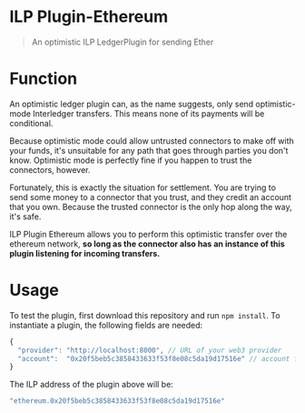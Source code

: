 # ILP Plugin-Ethereum

> An optimistic ILP LedgerPlugin for sending Ether

# Function

An optimistic ledger plugin can, as the name suggests, only send
optimistic-mode Interledger transfers. This means none of its payments will be
conditional.

Because optimistic mode could allow untrusted connectors to make off with your
funds, it's unsuitable for any path that goes through parties you don't know.
Optimistic mode is perfectly fine if you happen to trust the connectors, however.

Fortunately, this is exactly the situation for settlement. You are trying to send
some money to a connector that you trust, and they credit an account that you own.
Because the trusted connector is the only hop along the way, it's safe.

ILP Plugin Ethereum allows you to perform this optimistic transfer over the ethereum
network, **so long as the connector also has an instance of this plugin listening for
incoming transfers.**

# Usage

To test the plugin, first download this repository and run `npm install`. To instantiate a plugin, the following fields are needed:

```js
{
  "provider": "http://localhost:8000", // URL of your web3 provider
  "account":  "0x20f5beb5c3858433633f53f8e08c5da19d17516e" // account for this plugin (must be unlocked)
}
```

The ILP address of the plugin above will be:

```js
"ethereum.0x20f5beb5c3858433633f53f8e08c5da19d17516e"
```
